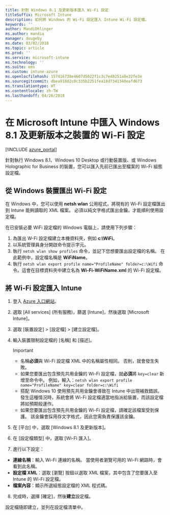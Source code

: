 ```yaml
---
title: 針對 Windows 8.1 及更新版本匯入 Wi-Fi 設定
titleSuffix: Microsoft Intune
description: 如何將 Windows 的 Wi-Fi 設定匯入 Intune Wi-Fi 設定檔。
keywords: ''
author: MandiOhlinger
ms.author: mandia
manager: dougeby
ms.date: 03/02/2018
ms.topic: article
ms.prod: ''
ms.service: microsoft-intune
ms.technology: ''
ms.suite: ems
ms.custom: intune-azure
ms.openlocfilehash: 157416738e4607d5022f1c3c7ed8251a8e32fe3e
ms.sourcegitcommit: dbea918d2c0c335b2251fea18d7341340eafd673
ms.translationtype: HT
ms.contentlocale: zh-TW
ms.lasthandoff: 04/26/2018
---
```

# <a name="import-wi-fi-settings-for-windows-81-and-later-devices-in-microsoft-intune"></a>在 Microsoft Intune 中匯入 Windows 8.1 及更新版本之裝置的 Wi-Fi 設定

[!INCLUDE [azure_portal](./includes/azure_portal.md)]

針對執行 Windows 8.1、Windows 10 Desktop 或行動裝置版、或 Windows Holographic for Business 的裝置，您可以匯入先前已匯出至檔案的 Wi-Fi 組態設定檔。

## <a name="export-wi-fi-settings-from-a-windows-device"></a>從 Windows 裝置匯出 Wi-Fi 設定

在 Windows 中，您可以使用 **netsh wlan** 公用程式，將現有的 Wi-Fi 設定檔匯出到 Intune 能夠讀取的 XML 檔案。 必須以純文字格式匯出金鑰，才能順利使用設定檔。

在已安裝必要 WiFi 設定檔的 Windows 電腦上，請使用下列步驟：

1. 為匯出 W-Fi 設定檔建立本機資料夾，例如 **c:\WiFi**。
2. 以系統管理員身分開啟命令提示字元。
3. 執行 `netsh wlan show profiles` 命令，並記下您想要匯出設定檔的名稱。 在此範例中，設定檔名稱是 **WiFiName**。
4. 執行 `netsh wlan export profile name="ProfileName" folder=c:\Wifi` 命令。這會在目標資料夾中建立名為 **Wi-Fi-WiFiName.xml** 的 Wi-Fi 設定檔。

## <a name="import-the-wi-fi-settings-into-intune"></a>將 Wi-Fi 設定匯入 Intune

1. 登入 [Azure 入口網站](https://portal.azure.com)。
2. 選取 [All services] (所有服務)，篩選 [Intune]，然後選取 [Microsoft Intune]。
3. 選取 [裝置設定] > [設定檔] > [建立設定檔]。
4. 輸入裝置限制設定檔的 [名稱] 和 [描述]。

    > [!IMPORTANT]
    > - 名稱**必須**與 Wi-Fi 設定檔 XML 中的名稱屬性相同。 否則，就會發生失敗。
    > - 如果您要匯出包含預先共用金鑰的 Wi-Fi 設定檔，就**必須**將 `key=clear` 新增至命令中。 例如，輸入：`netsh wlan export profile name="ProfileName" key=clear folder=c:\Wifi`
    > - 搭配 Windows 10 使用預先共用金鑰會導致在 Intune 中出現補救錯誤。 發生這種情況時，系統會將 Wi-Fi 設定檔適當地指派給裝置，而該設定檔將如預期般運作。
    > - 如果您要匯出包含預先共用金鑰的 Wi-Fi 設定檔，請確定該檔案受到保護。 該金鑰會採用存文字格式，因此您需負責保護該金鑰。

5. 在 [平台] 中，選取 [Windows 8.1 及更新版本]。
6. 在 [設定檔類型] 中，選取 [Wi-Fi 匯入]。
7. 進行以下設定：
  - **連線名稱**：輸入 Wi-Fi 連線的名稱。 當使用者瀏覽可用的 Wi-Fi 網路時，會看到此名稱。
  - **設定檔 XML**：選取 [瀏覽] 按鈕以選取 XML 檔案，其中包含了您要匯入至 Intune 的 Wi-Fi 設定檔。
  - **檔案內容**：顯示所選組態設定檔的 XML 程式碼。
8. 完成時，選擇 [確定]，然後**建立**設定檔。

設定檔隨即建立，並列在設定檔清單中。
